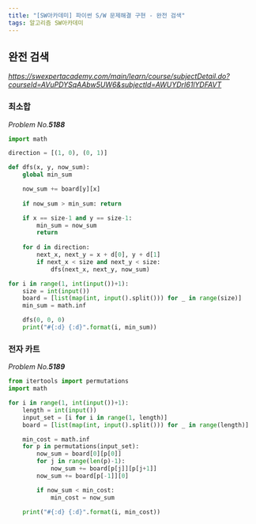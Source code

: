 ```yaml
---
title: "[SW아카데미] 파이썬 S/W 문제해결 구현 - 완전 검색"
tags: 알고리즘 SW아카데미
---
```


## 완전 검색

*<https://swexpertacademy.com/main/learn/course/subjectDetail.do?courseId=AVuPDYSqAAbw5UW6&subjectId=AWUYDrI61lYDFAVT>*

### 최소합

*Problem No.**5188***

``` python
import math

direction = [(1, 0), (0, 1)]

def dfs(x, y, now_sum):
    global min_sum

    now_sum += board[y][x]
    
    if now_sum > min_sum: return

    if x == size-1 and y == size-1:
        min_sum = now_sum
        return
    
    for d in direction:
        next_x, next_y = x + d[0], y + d[1]
        if next_x < size and next_y < size:
            dfs(next_x, next_y, now_sum)

for i in range(1, int(input())+1):
    size = int(input())
    board = [list(map(int, input().split())) for _ in range(size)]
    min_sum = math.inf

    dfs(0, 0, 0)
    print("#{:d} {:d}".format(i, min_sum))
```

### 전자 카트

*Problem No.**5189***

``` python
from itertools import permutations
import math

for i in range(1, int(input())+1):
    length = int(input())
    input_set = [i for i in range(1, length)]
    board = [list(map(int, input().split())) for _ in range(length)]

    min_cost = math.inf
    for p in permutations(input_set):
        now_sum = board[0][p[0]]
        for j in range(len(p)-1):
            now_sum += board[p[j]][p[j+1]]
        now_sum += board[p[-1]][0]

        if now_sum < min_cost:
            min_cost = now_sum
            
    print("#{:d} {:d}".format(i, min_cost))
```